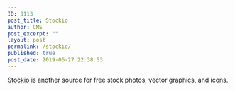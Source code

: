 ```yaml
---
ID: 3113
post_title: Stockio
author: CMS
post_excerpt: ""
layout: post
permalink: /stockio/
published: true
post_date: 2019-06-27 22:38:53
---
```

<a href="https://www.stockio.com/">Stockio</a> is another source for free stock photos, vector graphics, and icons.